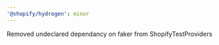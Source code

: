 ```yaml
---
'@shopify/hydrogen': minor
---
```


Removed undeclared dependancy on faker from ShopifyTestProviders
